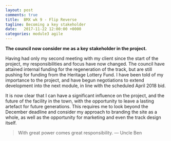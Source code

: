 ```yaml
---
layout: post
comments: true
title:  BMX wk 9 - Flip Reverse
tagline: Becoming a key stakeholder
date:   2017-11-22 12:00:00 +0000
categories: module3 agile
---
```


**The council now consider me as a key stakeholder in the project.**

Having had only my second meeting with my client since the start of the project, my responsibilities and focus have now changed. The council have attained internal funding for the regeneration of the track, but are still pushing for funding from the Heritage Lottery Fund. I have been told of my importance to the project, and have begun negotiations to extend development into the next module, in line with the scheduled April 2018 bid.

It is now clear that I can have a significant influence on the project, and the future of the facility in the town, with the opportunity to leave a lasting artefact for future generations. This requires me to look beyond the December deadline and consider my approach to branding the site as a whole, as well as the opportunity for marketing and even the track design itself.

> With great power comes great responsibility. — Uncle Ben
